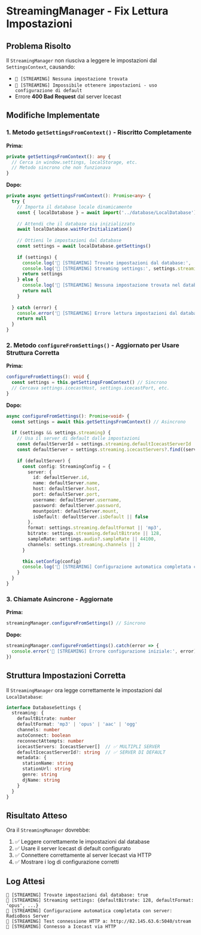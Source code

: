 # StreamingManager - Fix Lettura Impostazioni

## Problema Risolto

Il `StreamingManager` non riusciva a leggere le impostazioni dal `SettingsContext`, causando:
- `📡 [STREAMING] Nessuna impostazione trovata`
- `📡 [STREAMING] Impossibile ottenere impostazioni - uso configurazione di default`
- Errore **400 Bad Request** dal server Icecast

## Modifiche Implementate

### 1. Metodo `getSettingsFromContext()` - Riscritto Completamente

**Prima:**
```typescript
private getSettingsFromContext(): any {
  // Cerca in window.settings, localStorage, etc.
  // Metodo sincrono che non funzionava
}
```

**Dopo:**
```typescript
private async getSettingsFromContext(): Promise<any> {
  try {
    // Importa il database locale dinamicamente
    const { localDatabase } = await import('../database/LocalDatabase')
    
    // Attendi che il database sia inizializzato
    await localDatabase.waitForInitialization()
    
    // Ottieni le impostazioni dal database
    const settings = await localDatabase.getSettings()
    
    if (settings) {
      console.log('📡 [STREAMING] Trovate impostazioni dal database:', !!settings)
      console.log('📡 [STREAMING] Streaming settings:', settings.streaming)
      return settings
    } else {
      console.log('📡 [STREAMING] Nessuna impostazione trovata nel database')
      return null
    }
    
  } catch (error) {
    console.error('📡 [STREAMING] Errore lettura impostazioni dal database:', error)
    return null
  }
}
```

### 2. Metodo `configureFromSettings()` - Aggiornato per Usare Struttura Corretta

**Prima:**
```typescript
configureFromSettings(): void {
  const settings = this.getSettingsFromContext() // Sincrono
  // Cercava settings.icecastHost, settings.icecastPort, etc.
}
```

**Dopo:**
```typescript
async configureFromSettings(): Promise<void> {
  const settings = await this.getSettingsFromContext() // Asincrono
  
  if (settings && settings.streaming) {
    // Usa il server di default dalle impostazioni
    const defaultServerId = settings.streaming.defaultIcecastServerId || 'default-server'
    const defaultServer = settings.streaming.icecastServers?.find((server: any) => server.id === defaultServerId)
    
    if (defaultServer) {
      const config: StreamingConfig = {
        server: {
          id: defaultServer.id,
          name: defaultServer.name,
          host: defaultServer.host,
          port: defaultServer.port,
          username: defaultServer.username,
          password: defaultServer.password,
          mountpoint: defaultServer.mount,
          isDefault: defaultServer.isDefault || false
        },
        format: settings.streaming.defaultFormat || 'mp3',
        bitrate: settings.streaming.defaultBitrate || 128,
        sampleRate: settings.audio?.sampleRate || 44100,
        channels: settings.streaming.channels || 2
      }
      
      this.setConfig(config)
      console.log('📡 [STREAMING] Configurazione automatica completata con server:', defaultServer.name)
    }
  }
}
```

### 3. Chiamate Asincrone - Aggiornate

**Prima:**
```typescript
streamingManager.configureFromSettings() // Sincrono
```

**Dopo:**
```typescript
streamingManager.configureFromSettings().catch(error => {
  console.error('📡 [STREAMING] Errore configurazione iniziale:', error)
})
```

## Struttura Impostazioni Corretta

Il `StreamingManager` ora legge correttamente le impostazioni dal `LocalDatabase`:

```typescript
interface DatabaseSettings {
  streaming: {
    defaultBitrate: number
    defaultFormat: 'mp3' | 'opus' | 'aac' | 'ogg'
    channels: number
    autoConnect: boolean
    reconnectAttempts: number
    icecastServers: IcecastServer[]  // ✅ MULTIPLI SERVER
    defaultIcecastServerId?: string  // ✅ SERVER DI DEFAULT
    metadata: {
      stationName: string
      stationUrl: string
      genre: string
      djName: string
    }
  }
}
```

## Risultato Atteso

Ora il `StreamingManager` dovrebbe:
1. ✅ Leggere correttamente le impostazioni dal database
2. ✅ Usare il server Icecast di default configurato
3. ✅ Connettere correttamente al server Icecast via HTTP
4. ✅ Mostrare i log di configurazione corretti

## Log Attesi

```
📡 [STREAMING] Trovate impostazioni dal database: true
📡 [STREAMING] Streaming settings: {defaultBitrate: 128, defaultFormat: 'opus', ...}
📡 [STREAMING] Configurazione automatica completata con server: RadioBoss Server
📡 [STREAMING] Test connessione HTTP a: http://82.145.63.6:5040/stream
📡 [STREAMING] Connesso a Icecast via HTTP
```
